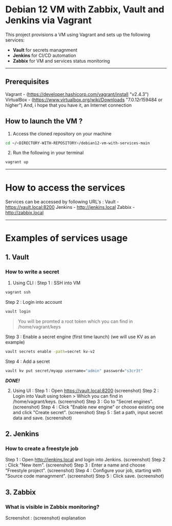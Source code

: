 # Debian 12 VM with Zabbix, Vault and Jenkins via Vagrant
This project provisions a VM using Vagrant and sets up the following services:
- **Vault** for secrets managnment
- **Jenkins** for CI/CD automation
- **Zabbix** for VM and services status monitoring
---
## Prerequisites
Vagrant - (https://developer.hashicorp.com/vagrant/install "v2.4.3")
VirtualBox - (https://www.virtualbox.org/wiki/Downloads "7.0.12r159484 or higher")
And, i hope that you have it, an Internet connection
## How to launch the VM ?
1. Access the cloned repository on your machine
```bash
cd ~/<DIRECTORY-WITH-REPOSITORY>/debian12-vm-with-services-main
```  
2. Run the following in your terminal
```bash
vagrant up
```
---

# How to access the services 
Services can be accessed by following URL's :
Vault - https://vault.local:8200
Jenkins - http://jenkins.local
Zabbix - http://zabbix.local

---
# Examples of services usage
## 1. Vault
### How to write a secret
1. Using CLI :
   Step 1 : SSH into VM
  ```bash
  vagrant ssh
  ```
  Step 2 : Login into account
  ```bash
  vault login
  ```
  > You will be promted a root token which you can find in /home/vagrant/keys

  Step 3 : Enable a secret engine (first time launch) (we will use KV as an example)
  ```bash
  vault secrets enable -path=secret kv-v2
  ```
  Step 4 : Add a secret 
  ```bash
  vault kv put secret/myapp username="admin" password="s3cr3t"
  ```
**_DONE!_**

2. Using UI :
  Step 1 : Open https://vault.local:8200
  (screenshot)
  Step 2 : Login into Vault using token > Which you can find in /home/vagrant/keys. 
  (screenshot)
  Step 3 : Go to "Secret engines".
  (screenshot)
  Step 4 : Click "Enable new engine" or choose existing one and click "Create secret".
  (screenshot)
  Step 5 : Set a path, input secret data and save.
  (screenshot)
## 2. Jenkins
###  How to create a freestyle job
  Step 1 : Open http://jenkins.local and login into Jenkins.
  (screenshot)
  Step 2 : Click "New item".
  (screenshot)
  Step 3 : Enter a name and choose "Freestyle project".
  (screenshot)
  Step 4 : Configure your job, starting with "Source code managnment".
  (screenshot)
  Step 5 : Click save.
  (screenshot)
## 3. Zabbix
### What is visible in Zabbix monitoring?
Screenshot :
(screenshot)
explanation



